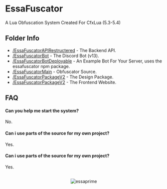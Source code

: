 
# EssaFuscator

A Lua Obfuscation System Created For CfxLua (5.3-5.4)

## Folder Info

- [/EssaFuscatorAPIRestructered](https://github.com/EssaPrime/EssaFuscatorOpenSource/tree/main/EssaFuscatorAPIRestructered) - The Backend API.
- [/EssaFuscatorBot](https://github.com/EssaPrime/EssaFuscatorOpenSource/tree/main/EssaFuscatorBot) - The Discord Bot (v13).
- [/EssaFuscatorBotDeployable](https://github.com/EssaPrime/EssaFuscatorOpenSource/tree/main/EssaFuscatorBotDeployable) - An Example Bot For Your Server, uses the essafuscator npm package.
- [/EssaFuscatorMain](https://github.com/EssaPrime/EssaFuscatorOpenSource/tree/main/EssaFuscatorMain/EssaFuscator) - Obfuscator Source.
- [/EssaFuscatorPackageV2](https://github.com/EssaPrime/EssaFuscatorOpenSource/tree/main/EssaFuscatorMain/EssaFuscatorPackageV2) - The Design Package.
- [/EssaFuscatorPackageV2](https://github.com/EssaPrime/EssaFuscatorOpenSource/tree/main/EssaFuscatorWebsite) - The Frontend Website.



## FAQ

#### Can you help me start the system?

No.

#### Can i use parts of the source for my own project?

Yes.

#### Can i use parts of the source for my own project?

Yes.


## 

<p align="center"> <img src="https://media.discordapp.net/attachments/720494690121809923/1055873530698399814/EssaFuscatorClean.png?width=128&height=128" alt="essaprime" /> </p>


